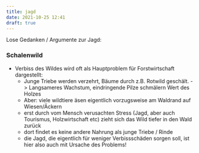 ```yaml
---
title: jagd
date: 2021-10-25 12:41
draft: true
---
```


Lose Gedanken / Argumente zur Jagd:

### Schalenwild
- Verbiss des Wildes wird oft als Hauptproblem für Forstwirtschaft dargestellt:
  - Junge Triebe werden verzehrt, Bäume durch z.B. Rotwild geschält. -> Langsameres Wachstum, eindringende Pilze schmälern Wert des Holzes
  - Aber: viele wildtiere äsen eigentlich vorzugsweise am Waldrand auf Wiesen/Äckern
  - erst durch vom Mensch verusachten Stress (Jagd, aber auch Tourismus, Holzwirtschaft etc) zieht sich das Wild tiefer in den Wald zurück
  - dort findet es keine andere Nahrung als junge Triebe / Rinde
  - die Jagd, die eigentlich für weniger Verbissschäden sorgen soll, ist hier also auch mit Ursache des Problems!

